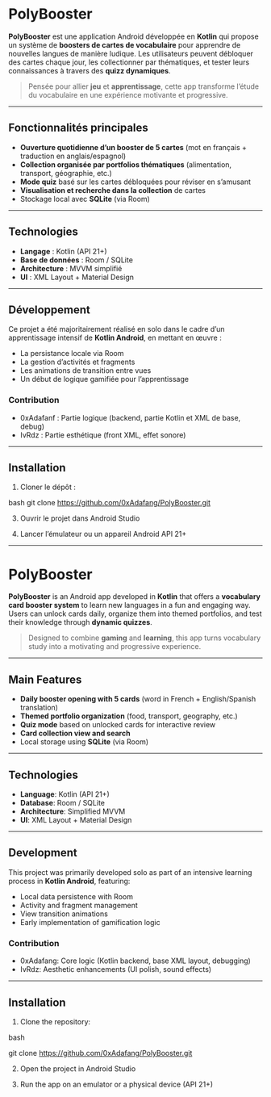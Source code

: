 # PolyBooster

**PolyBooster** est une application Android développée en **Kotlin** qui propose un système de **boosters de cartes de vocabulaire** pour apprendre de nouvelles langues de manière ludique. Les utilisateurs peuvent débloquer des cartes chaque jour, les collectionner par thématiques, et tester leurs connaissances à travers des **quizz dynamiques**.

> Pensée pour allier **jeu** et **apprentissage**, cette app transforme l’étude du vocabulaire en une expérience motivante et progressive.

---

## Fonctionnalités principales

- **Ouverture quotidienne d’un booster de 5 cartes** (mot en français + traduction en anglais/espagnol)
- **Collection organisée par portfolios thématiques** (alimentation, transport, géographie, etc.)
- **Mode quiz** basé sur les cartes débloquées pour réviser en s’amusant
- **Visualisation et recherche dans la collection** de cartes
- Stockage local avec **SQLite** (via Room)

---

## Technologies

- **Langage** : Kotlin (API 21+)
- **Base de données** : Room / SQLite
- **Architecture** : MVVM simplifié
- **UI** : XML Layout + Material Design

---

## Développement

Ce projet a été majoritairement réalisé en solo dans le cadre d’un apprentissage intensif de **Kotlin Android**, en mettant en œuvre :
- La persistance locale via Room
- La gestion d’activités et fragments
- Les animations de transition entre vues
- Un début de logique gamifiée pour l’apprentissage

### Contribution

- 0xAdafanf : Partie logique (backend, partie Kotlin et XML de base, debug)
- IvRdz : Partie esthétique (front XML, effet sonore)

---

## Installation

1. Cloner le dépôt :

bash
git clone https://github.com/0xAdafang/PolyBooster.git

3. Ouvrir le projet dans Android Studio

4. Lancer l’émulateur ou un appareil Android API 21+

---

# PolyBooster

**PolyBooster** is an Android app developed in **Kotlin** that offers a **vocabulary card booster system** to learn new languages in a fun and engaging way. Users can unlock cards daily, organize them into themed portfolios, and test their knowledge through **dynamic quizzes**.

> Designed to combine **gaming** and **learning**, this app turns vocabulary study into a motivating and progressive experience.

---

##  Main Features

- **Daily booster opening with 5 cards** (word in French + English/Spanish translation)
- **Themed portfolio organization** (food, transport, geography, etc.)
- **Quiz mode** based on unlocked cards for interactive review
- **Card collection view and search**
-  Local storage using **SQLite** (via Room)

---

## Technologies

- **Language**: Kotlin (API 21+)
- **Database**: Room / SQLite
- **Architecture**: Simplified MVVM
- **UI**: XML Layout + Material Design

---

## Development

This project was primarily developed solo as part of an intensive learning process in **Kotlin Android**, featuring:
- Local data persistence with Room
- Activity and fragment management
- View transition animations
- Early implementation of gamification logic

### Contribution

- 0xAdafang: Core logic (Kotlin backend, base XML layout, debugging)
- IvRdz: Aesthetic enhancements (UI polish, sound effects)

---

## Installation

1. Clone the repository:
   
bash

git clone https://github.com/0xAdafang/PolyBooster.git

2. Open the project in Android Studio

3. Run the app on an emulator or a physical device (API 21+)
